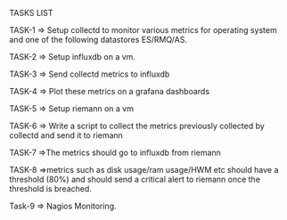 TASKS LIST


TASK-1 => Setup collectd to monitor various metrics for operating system and one of the following datastores ES/RMQ/AS.

TASK-2 => Setup influxdb on a vm.

TASK-3 => Send collectd metrics to influxdb

TASK-4 => Plot these metrics on a grafana dashboards

TASK-5 => Setup riemann on a vm

TASK-6 => Write a script to collect the metrics previously collected by collectd and send it to riemann

TASK-7 =>The metrics should go to influxdb from riemann

TASK-8 =>metrics such as disk usage/ram usage/HWM etc should have a threshold (80%) and should send a critical alert to riemann once the threshold is breached.

Task-9 => Nagios Monitoring.
